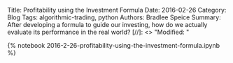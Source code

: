 Title: Profitability using the Investment Formula
Date: 2016-02-26
Category: Blog
Tags: algorithmic-trading, python
Authors: Bradlee Speice
Summary: After developing a formula to guide our investing, how do we actually evaluate its performance in the real world?
[//]: <> "Modified: "

{% notebook 2016-2-26-profitability-using-the-investment-formula.ipynb %}

<script type="text/x-mathjax-config">
MathJax.Hub.Config({tex2jax: {inlineMath: [['$','$'], ['\\(','\\)']]}});
</script>
<script async src='https://cdn.mathjax.org/mathjax/latest/MathJax.js?config=TeX-AMS_CHTML'></script>

